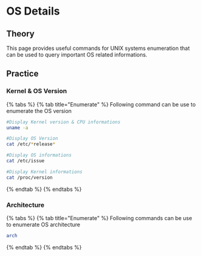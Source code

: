 # OS Details

## Theory

This page provides useful commands for UNIX systems enumeration that can be used to query important OS related informations.

## Practice

### Kernel & OS Version

{% tabs %}
{% tab title="Enumerate" %}
Following command can be use to enumerate the OS version

```bash
#Display Kernel version & CPU informations 
uname -a

#Display OS Version
cat /etc/*release*

#Display OS informations
cat /etc/issue

#Display Kernel informations
cat /proc/version
```
{% endtab %}
{% endtabs %}

### Architecture

{% tabs %}
{% tab title="Enumerate" %}
Following commands can be use to enumerate OS architecture

```bash
arch
```
{% endtab %}
{% endtabs %}
